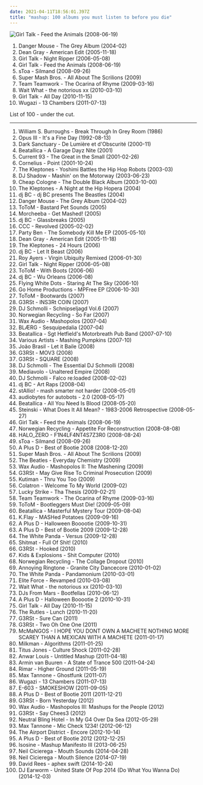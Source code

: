 ```yaml
---
date: 2021-04-11T18:56:01.397Z
title: "mashup: 100 albums you must listen to before you die"
---
```

![Girl Talk - Feed the Animals (2008-06-19)](http://coverartarchive.org/release/3754eba6-4b85-3586-9ddc-f8e8466d5819/2553358189-500.jpg "Girl Talk - Feed the Animals (2008-06-19)")
<ol class="albums">
<li data-cover="http://coverartarchive.org/release/0c34b423-f28f-4f00-8e10-01aedde37fb0/3126512797-500.jpg" data-tags="mashup" role="button">Danger Mouse - The Grey Album (2004-02)</li>
<li data-cover="http://coverartarchive.org/release/f978af36-d280-4961-b0f6-8f0f81f05c5d/22687128664-500.jpg" data-tags="mashup" role="button">Dean Gray - American Edit (2005-11-18)</li>
<li data-cover="http://coverartarchive.org/release/44fe85ee-f511-4c89-a156-3e9ed1ce1f5c/18646500835-500.jpg" data-tags="mashup" role="button">Girl Talk - Night Ripper (2006-05-08)</li>
<li data-cover="http://coverartarchive.org/release/3754eba6-4b85-3586-9ddc-f8e8466d5819/2553358189-500.jpg" data-tags="mashup" role="button">Girl Talk - Feed the Animals (2008-06-19)</li>
<li data-cover="http://coverartarchive.org/release/3ac5795b-a64b-4dee-85f4-ab2ad29c0c78/5091900283-500.jpg" data-tags="female vocalists, mashup, ethereal, darkwave, k-pop, female vocals, devotional, devotion, tom waits, betrayal, sensual, woman, fantasy, favorite song, neoclassic, kpop, awesomeness, neoclassical, fucking crazy, godly, timeless, sennik, boobs, dead can dance, lisa gerrard, sacred, reality show, plastic surgery, favourite song, genial, x-factor, fan, carousel, not gothic, allah, not goth, epicness, x factor, gilbert, prom, sekalaisia suosikkeja, surgery, bella topolina, the queen, beautiful woman, ataraxia, prom queen, trobar de morte, good-looking, bella donna, narsilion, amatue, gravitator records, s toa, gothic fantasy, epic perfection" role="button">sToa - Silmand (2008-09-26)</li>
<li data-cover="http://coverartarchive.org/release/65fab700-7184-4a5e-95aa-0d9d81c99c8b/6303681284-500.jpg" data-tags="mashup" role="button">Super Mash Bros. - All About The Scrilions (2009)</li>
<li data-cover="http://coverartarchive.org/release/4d19db8d-9a9f-4748-89e3-ef3b67854901/8667655941-500.jpg" data-tags="mashup" role="button">Team Teamwork - The Ocarina of Rhyme (2009-03-16)</li>
<li data-cover="http://coverartarchive.org/release/983d24ea-ff28-4312-b2c6-082df6b8080c/11253903127-500.jpg" data-tags="mashup, us rap, dirty laundry, dj prophet, speed freaks, theme park family reunion" role="button">Wait What - the notorious xx (2010-03-10)</li>
<li data-cover="http://coverartarchive.org/release/7ad1171f-a1ef-49eb-bfff-f772a27a27b7/12945861593-500.jpg" data-tags="mashup" role="button">Girl Talk - All Day (2010-11-15)</li>
<li data-cover="http://coverartarchive.org/release/4b366639-a46f-4365-b099-0696ac86a625/4530939830-500.jpg" data-tags="rock, bastard pop" role="button">Wugazi - 13 Chambers (2011-07-13)</li>
</ol>
List of 100 - under the cut.
<!-- more -->

_________________

<ol class="albums">
<li data-cover="https://img.discogs.com/u48bAfwDNXVDmpUUMKn6gvn3vHU=/fit-in/600x561/filters:strip_icc():format(jpeg):mode_rgb():quality(90)/discogs-images/R-341857-1572904419-8928.jpeg.jpg" data-tags="experimental, avant-garde, spoken word, poetry" role="button">
William S. Burroughs - Break Through In Grey Room (1986)
</li>
<li data-cover="https://img.discogs.com/0zKECKdV2QauWO3Y6LueuQAuGt0=/fit-in/600x599/filters:strip_icc():format(jpeg):mode_rgb():quality(90)/discogs-images/R-78844-1557839286-6805.jpeg.jpg" data-tags="electronic" role="button">
Opus III - It's a Fine Day (1992-08-13)
</li>
<li data-cover="http://coverartarchive.org/release/b7da4b4f-31ae-408f-87de-18cf8fe8a4c7/22396327500-500.jpg" data-tags="gothic, neoclassical darkwave, ethereal, darkwave" role="button">
Dark Sanctuary - De Lumière et d'Obscurité (2000-11)
</li>
<li data-cover="http://coverartarchive.org/release/65d470f6-40e9-476a-b4eb-84f90c09823d/1935734488-500.jpg" data-tags="heavy metal, parody" role="button">
Beatallica - A Garage Dayz Nite (2001)
</li>
<li data-cover="http://coverartarchive.org/release/829bf613-eacb-4c9e-aae5-64e4f2fd0075/3618021827-500.jpg" data-tags="industrial, mashup, sound collage" role="button">
Current 93 - The Great in the Small (2001-02-26)
</li>
<li data-cover="http://coverartarchive.org/release/d467e488-2fae-4175-918b-7c9d10f43737/2876340833-500.jpg" data-tags="japanese" role="button">
Cornelius - Point (2001-10-24)
</li>
<li data-cover="http://coverartarchive.org/release/b3d17c5e-db5c-45e7-94f3-05ad992be0ea/2086403244-500.jpg" data-tags="hip-hop, mashup" role="button">
The Kleptones - Yoshimi Battles the Hip Hop Robots (2003-03)
</li>
<li data-cover="https://img.discogs.com/H66EvinqildWqIFOtN3fCnZnKJo=/fit-in/600x535/filters:strip_icc():format(jpeg):mode_rgb():quality(90)/discogs-images/R-49824-1553253750-6396.jpeg.jpg" data-tags="mashup, adrien wayne" role="button">
DJ Shadow - Mashin' on the Motorway (2003-06-23)
</li>
<li data-cover="http://coverartarchive.org/release/33ba7e35-5da2-4df7-8d1c-bdc3ca86a10c/1896031580-500.jpg" data-tags="mashup" role="button">
Cheap Cologne - The Double Black Album (2003-10-00)
</li>
<li data-cover="http://coverartarchive.org/release/4a1ef9e3-09d9-41e6-8ff3-e8bf26860ae8/2086393798-500.jpg" data-tags="mashup" role="button">
The Kleptones - A Night at the Hip Hopera (2004)
</li>
<li data-cover="http://coverartarchive.org/release/6d0feb55-f674-4f67-a9b1-38ddcef7ee03/6623652263-500.jpg" data-tags="hip-hop, mashup, mash-up, beastles" role="button">
dj BC - dj BC presents The Beastles (2004)
</li>
<li data-cover="http://coverartarchive.org/release/0c34b423-f28f-4f00-8e10-01aedde37fb0/3126512797-500.jpg" data-tags="mashup" role="button">
Danger Mouse - The Grey Album (2004-02)
</li>
<li data-cover="https://via.placeholder.com/450" data-tags="mashup, mash-up, bastard pop, bootleg, beach boys, goran bregovic, bootlegsfr" role="button">
ToToM - Bastard Pet Sounds (2005)
</li>
<li data-cover="http://coverartarchive.org/release/df29181a-c07b-48de-8fc4-779d2da2c2c8/1249835443-500.jpg" data-tags="trip-hop, mashup" role="button">
Morcheeba - Get Mashed! (2005)
</li>
<li data-cover="http://coverartarchive.org/release/a31d15b3-fe32-445c-9640-675996c2cfaa/5210671358-500.jpg" data-tags="hip-hop" role="button">
dj BC - Glassbreaks (2005)
</li>
<li data-cover="http://coverartarchive.org/release/49fe3338-1d66-4dd2-bd0e-e4e9d475735a/4949418573-500.jpg" data-tags="mashup, mash-up" role="button">
CCC - Revolved (2005-02-02)
</li>
<li data-cover="http://coverartarchive.org/release/6d5ce5f9-94be-4391-9004-d52d6b4d8237/25415861968-500.jpg" data-tags="mashup, remix, mash-up, bastard pop, mash up, bootleg" role="button">
Party Ben - The Somebody Kill Me EP (2005-05-10)
</li>
<li data-cover="http://coverartarchive.org/release/f978af36-d280-4961-b0f6-8f0f81f05c5d/22687128664-500.jpg" data-tags="mashup" role="button">
Dean Gray - American Edit (2005-11-18)
</li>
<li data-cover="http://coverartarchive.org/release/9535b19a-695f-41b7-b99c-7bb5115b5f52/2086356507-500.jpg" data-tags="electronic, mashup, free albums" role="button">
The Kleptones - 24 Hours (2006)
</li>
<li data-cover="http://coverartarchive.org/release/e196bd2e-7479-4530-8b59-e97616b5faf8/7335394760-500.jpg" data-tags="rock, rap, mashup, remix, mash-up, bastard pop, tribute, mash up, bootleg" role="button">
dj BC - Let It Beast (2006)
</li>
<li data-cover="http://coverartarchive.org/release/6defa980-f4b6-46ff-993e-e673e74b0881/17629080404-500.jpg" data-tags="jazz, soul, funk, mashup, remix, turntablist, remixed, deepsoul, soulmix, lightfingers" role="button">
Roy Ayers - Virgin Ubiquity Remixed (2006-01-30)
</li>
<li data-cover="http://coverartarchive.org/release/44fe85ee-f511-4c89-a156-3e9ed1ce1f5c/18646500835-500.jpg" data-tags="mashup" role="button">
Girl Talk - Night Ripper (2006-05-08)
</li>
<li data-cover="https://via.placeholder.com/450" data-tags="mash-up, nin" role="button">
ToToM - With Boots (2006-06)
</li>
<li data-cover="http://coverartarchive.org/release/0c85b688-bb18-4a0b-98e0-b00de0dabf2d/10835132377-500.jpg" data-tags="jazz, rap, blues, mashup, remix, mash-up, bastard pop, mash up, bootleg" role="button">
dj BC - Wu Orleans (2006-08)
</li>
<li data-cover="https://img.discogs.com/JnEQ_iQiMr0hnfqy4gwlA6dl3oA=/fit-in/600x337/filters:strip_icc():format(jpeg):mode_rgb():quality(90)/discogs-images/R-14646899-1578845476-8122.jpeg.jpg" data-tags="rock, mashup, remix, mash-up, bastard pop, mash up, bootleg" role="button">
Flying White Dots - Staring At The Sky (2006-10)
</li>
<li data-cover="https://img.discogs.com/RAbHEwlxh6gI1ANGhozk5qd8Ar8=/fit-in/600x600/filters:strip_icc():format(jpeg):mode_rgb():quality(90)/discogs-images/R-401995-1441834233-8113.jpeg.jpg" data-tags="mashup, mash-up, bastard pop, bootleg" role="button">
Go Home Productions - MPFree EP (2006-10-30)
</li>
<li data-cover="http://coverartarchive.org/release/09c33b9b-97e0-41c0-b803-f943affc9d16/18916348247-500.jpg" data-tags="mashup, mash-up, bastard pop, bootleg, metallica, bootlegsfr" role="button">
ToToM - Bootwards (2007)
</li>
<li data-cover="http://coverartarchive.org/release/5cfc99cd-0819-44e9-9369-ecf3ac06c7d2/1310957308-500.jpg" data-tags="mashup, remix, mash-up, bastard pop, mash up, bootleg" role="button">
G3RSt - INS3Rt COIN (2007)
</li>
<li data-cover="http://coverartarchive.org/release/c0682a67-daeb-4847-8d71-57a162b76f19/28552625443-500.jpg" data-tags="mashup, remix, mash-up, bastard pop, mash up, bootleg" role="button">
DJ Schmolli - Schnipseljagd Vol.6 (2007)
</li>
<li data-cover="https://img.discogs.com/eIjxAmK09b6varLn6yDuhSUpKzY=/fit-in/500x500/filters:strip_icc():format(jpeg):mode_rgb():quality(90)/discogs-images/R-4275264-1360425062-7883.png.jpg" data-tags="mashup" role="button">
Norwegian Recycling - So Far (2007)
</li>
<li data-cover="http://coverartarchive.org/release/16da2d74-f623-4998-ad72-f55ac2806189/3639868054-500.jpg" data-tags="metal, rock, mashup, remix, mash-up, bastard pop, mash up, bootleg" role="button">
Wax Audio - Mashopolos (2007-04)
</li>
<li data-cover="https://img.discogs.com/OBTQl_qkuwReHzstk3zPhtWN03U=/fit-in/250x230/filters:strip_icc():format(jpeg):mode_rgb():quality(90)/discogs-images/R-984055-1180793105.jpeg.jpg" data-tags="breakcore, glitch" role="button">
BLÆRG - Sesquipedalia (2007-04)
</li>
<li data-cover="http://coverartarchive.org/release/e0d19374-a06c-3aa0-9f85-bbccd222ec81/1935775885-500.jpg" data-tags="heavy metal, mashup, comedy" role="button">
Beatallica - Sgt Hetfield's Motorbreath Pub Band (2007-07-10)
</li>
<li data-cover="http://coverartarchive.org/release/1508b4d4-7825-43ef-bfd0-97def7dd9d12/7713671002-500.jpg" data-tags="mashup" role="button">
Various Artists - Mashing Pumpkins (2007-10)
</li>
<li data-cover="https://img.discogs.com/q942JeAHbzVevcvzDYbLnMSCSbI=/fit-in/312x313/filters:strip_icc():format(jpeg):mode_rgb():quality(90)/discogs-images/R-3784858-1344293871-5614.jpeg.jpg" data-tags="mashup, brazilian, the beatles, funk carioca" role="button">
João Brasil - Let it Baile (2008)
</li>
<li data-cover="http://coverartarchive.org/release/6835f50d-98c0-4abb-9e88-d892e72f6c78/1310957425-500.jpg" data-tags="mashup, remix, mash-up, bastard pop, mash up, bootleg" role="button">
G3RSt - MOV3 (2008)
</li>
<li data-cover="http://coverartarchive.org/release/9f092d2c-a4b5-4f96-a76e-b8ed900c290a/1310919293-500.jpg" data-tags="mashup" role="button">
G3RSt - SQUARE (2008)
</li>
<li data-cover="http://coverartarchive.org/release/b5c95d50-eade-41c4-9917-206991677aca/14782403759-500.jpg" data-tags="mashup, remix, mash-up, bastard pop, mash up, bootleg" role="button">
DJ Schmolli - The Essential DJ Schmolli (2008)
</li>
<li data-cover="https://img.discogs.com/AQKu_eEkWbUR3bTERjCc_02VJYU=/fit-in/600x593/filters:strip_icc():format(jpeg):mode_rgb():quality(90)/discogs-images/R-1977876-1436077939-9670.jpeg.jpg" data-tags="ethereal" role="button">
Mediavolo - Unaltered Empire (2008)
</li>
<li data-cover="http://coverartarchive.org/release/8dff79f1-4cae-47b3-a227-c99543d20171/2086452123-500.jpg" data-tags="rock, mashup, remix, mash-up, bastard pop, tribute, mash up, bootleg" role="button">
DJ Schmolli - Falco re:loaded (2008-02-02)
</li>
<li data-cover="http://coverartarchive.org/release/683cec41-69ef-4d75-964d-47690eb5b94d/6955979501-500.jpg" data-tags="hip-hop, electronic, drum and bass, mashup, breakbeat" role="button">
dj BC - Art Raps (2008-04)
</li>
<li data-cover="https://via.placeholder.com/450" data-tags="experimental, free, mashup, mash-up, free music, add, fully downloadable albums, free-music" role="button">
stAllio! - mash smarter not harder (2008-05-01)
</li>
<li data-cover="https://via.placeholder.com/450" data-tags="mashup" role="button">
audiobytes for autobots - 2.0 (2008-05-17)
</li>
<li data-cover="https://img.discogs.com/NnUtQ0lWGn5r4POGF3XGyYRJdd0=/fit-in/500x500/filters:strip_icc():format(jpeg):mode_rgb():quality(90)/discogs-images/R-2813704-1302198745.jpeg.jpg" data-tags="heavy metal, mashup, comedy" role="button">
Beatallica - All You Need Is Blood (2008-05-20)
</li>
<li data-cover="http://coverartarchive.org/release/65a4550e-6a4a-47f2-a015-32cc6f1ee587/15833473274-500.jpg" data-tags="hip hop, electro, turntablism, mashup, plunderphonics, av2008, oldschoolson" role="button">
Steinski - What Does It All Mean? - 1983-2006 Retrospective (2008-05-27)
</li>
<li data-cover="http://coverartarchive.org/release/3754eba6-4b85-3586-9ddc-f8e8466d5819/2553358189-500.jpg" data-tags="mashup" role="button">
Girl Talk - Feed the Animals (2008-06-19)
</li>
<li data-cover="http://coverartarchive.org/release/0b324f6d-72b9-497f-a222-b1657c689685/3840909019-500.jpg" data-tags="mashup" role="button">
Norwegian Recycling - Appetite For Reconstruction (2008-08-08)
</li>
<li data-cover="http://coverartarchive.org/release/bb7daaf6-30ca-4b73-b8e0-31e612780eec/16619667152-500.jpg" data-tags="mashup, nin, nine inch nails, final fantasy, video games, year zero" role="button">
HALO_ZERO - F1N4LF4NT4S7Z3R0 (2008-08-24)
</li>
<li data-cover="http://coverartarchive.org/release/3ac5795b-a64b-4dee-85f4-ab2ad29c0c78/5091900283-500.jpg" data-tags="female vocalists, mashup, ethereal, darkwave, k-pop, female vocals, devotional, devotion, tom waits, betrayal, sensual, woman, fantasy, favorite song, neoclassic, kpop, awesomeness, neoclassical, fucking crazy, godly, timeless, sennik, boobs, dead can dance, lisa gerrard, sacred, reality show, plastic surgery, favourite song, genial, x-factor, fan, carousel, not gothic, allah, not goth, epicness, x factor, gilbert, prom, sekalaisia suosikkeja, surgery, bella topolina, the queen, beautiful woman, ataraxia, prom queen, trobar de morte, good-looking, bella donna, narsilion, amatue, gravitator records, s toa, gothic fantasy, epic perfection" role="button">
sToa - Silmand (2008-09-26)
</li>
<li data-cover="http://coverartarchive.org/release/16b17bd5-accf-4cb9-912d-be1378ae984d/2088057472-500.jpg" data-tags="mashup" role="button">
A Plus D - Best of Bootie 2008 (2008-12-20)
</li>
<li data-cover="http://coverartarchive.org/release/65fab700-7184-4a5e-95aa-0d9d81c99c8b/6303681284-500.jpg" data-tags="mashup" role="button">
Super Mash Bros. - All About The Scrilions (2009)
</li>
<li data-cover="http://coverartarchive.org/release/21d4e6c1-666e-42d4-a42c-eb81769e1dae/13431240066-500.jpg" data-tags="alternate universe" role="button">
The Beatles - Everyday Chemistry (2009)
</li>
<li data-cover="http://coverartarchive.org/release/0ef3b8d8-0163-4733-8d23-e186261d51fb/3639874041-500.jpg" data-tags="rock, mashup, remix, mash-up, bastard pop, mash up, bootleg" role="button">
Wax Audio - Mashopolos II: The Mashening (2009)
</li>
<li data-cover="http://coverartarchive.org/release/204713d9-5d1a-4bc0-84f1-cf33ca400ff1/1310957653-500.jpg" data-tags="mashup, remix, mash-up, bastard pop, mash up, bootleg" role="button">
G3RSt - May Give Rise To Criminal Prosecution (2009)
</li>
<li data-cover="https://img.discogs.com/8d8f8f69c0b35de09d8b8b063a3d2cd54dd9e234/images/spacer.gif" data-tags="10s" role="button">
Kutiman - Thru You Too (2009)
</li>
<li data-cover="https://via.placeholder.com/450" data-tags="chill, mashup, mash-up, colatron" role="button">
Colatron - Welcome To My World (2009-02)
</li>
<li data-cover="https://img.discogs.com/iJUwQR2XXm09q3vyBLoL_J7ZhIA=/fit-in/600x600/filters:strip_icc():format(jpeg):mode_rgb():quality(90)/discogs-images/R-3868177-1347544506-6853.jpeg.jpg" data-tags="mashup, sound collage" role="button">
Lucky Strike - Tha Thesis (2009-02-21)
</li>
<li data-cover="http://coverartarchive.org/release/4d19db8d-9a9f-4748-89e3-ef3b67854901/8667655941-500.jpg" data-tags="mashup" role="button">
Team Teamwork - The Ocarina of Rhyme (2009-03-16)
</li>
<li data-cover="http://coverartarchive.org/release/601df333-c460-455e-a6ab-983d76a01fb0/5570129605-500.jpg" data-tags="mashup" role="button">
ToToM - Bootleggers Must Die! (2009-05-09)
</li>
<li data-cover="http://coverartarchive.org/release/12f954b9-ae94-4ed3-9d29-9296e74a7afb/1795854551-500.jpg" data-tags="heavy metal, metal, cover, mashup, remix, mash-up, bastard pop, the beatles, parody, bootleg, 2000s, sample, joke" role="button">
Beatallica - Masterful Mystery Tour (2009-08-04)
</li>
<li data-cover="http://coverartarchive.org/release/c391bb40-5be0-4308-824c-ba5159ad6d8e/17400181551-500.jpg" data-tags="rap, free, mashup" role="button">
K.Flay - MASHed Potatoes (2009-09-16)
</li>
<li data-cover="http://coverartarchive.org/release/7ddc2135-843c-48d8-a5fe-dfa27a04dd7e/3975024633-500.jpg" data-tags="mashup, mash-up, bastard pop, mash up, bootleg, halloween, halloween mashup" role="button">
A Plus D - Halloween Booootie (2009-10-31)
</li>
<li data-cover="http://coverartarchive.org/release/38aece60-1b76-4108-827c-37ab67d87f61/3458438160-500.jpg" data-tags="mashup, remix, mash-up, bastard pop, mash up, bootleg" role="button">
A Plus D - Best of Bootie 2009 (2009-12-28)
</li>
<li data-cover="http://coverartarchive.org/release/3bd7bcc1-fce1-48a4-95cf-b8d01ee4d015/5764862592-500.jpg" data-tags="mashup, party" role="button">
The White Panda - Versus (2009-12-28)
</li>
<li data-cover="http://coverartarchive.org/release/b2cbe000-8a83-412c-a5db-71f254f6cf6b/10870182627-500.jpg" data-tags="electronic, grindcore, mashup, breakcore, speedcore, gabber, plunderphonics" role="button">
Shitmat - Full Of Shit! (2010)
</li>
<li data-cover="http://coverartarchive.org/release/48541b1b-8951-4989-88a8-5258f4c6b898/1310957766-500.jpg" data-tags="mashup, remix, mash-up, bastard pop, mash up, bootleg" role="button">
G3RSt - Hooked (2010)
</li>
<li data-cover="http://coverartarchive.org/release/0fc09d3f-052c-449e-ba9c-c74bd46c0731/8640447599-500.jpg" data-tags="mashup, bastard pop" role="button">
Kids & Explosions - Shit Computer (2010)
</li>
<li data-cover="http://coverartarchive.org/release/a26a9fd5-6750-4b21-8b72-0cae2e8e8f53/15664273245-500.jpg" data-tags="mashup" role="button">
Norwegian Recycling - The Collage Dropout (2010)
</li>
<li data-cover="https://img.discogs.com/IB-dSqhka2Ig--V2OiU-tpMnuIQ=/fit-in/600x600/filters:strip_icc():format(jpeg):mode_rgb():quality(90)/discogs-images/R-2403634-1282081350.jpeg.jpg" data-tags="breakcore, speedcore, dancecore" role="button">
Annoying Ringtone - Granite City Dancecore (2010-01-02)
</li>
<li data-cover="http://coverartarchive.org/release/e3a4f52d-a657-4a14-82b8-bfad664532ee/5764867486-500.jpg" data-tags="dance, upbeat, mashup, party" role="button">
The White Panda - Pandamonium (2010-03-01)
</li>
<li data-cover="https://img.discogs.com/6lfntveo34SQkNvhpW-kt4F-vZc=/fit-in/500x503/filters:strip_icc():format(jpeg):mode_rgb():quality(90)/discogs-images/R-2273050-1273703119.jpeg.jpg" data-tags="mashup, breaks, breakbeat, re-edits, nuskool breaks, re-edit, hijack, propellerheads, stanton warriors, blaze, elite force, 6blocc, bar9, calvertron, daniele papini, datsik, excision, hatiras, plump djs, redlight, roland clarke, tim green, toob, bassbin twins, dylan rhymes, harnessnoise, jelo, lee coombs, meat katie, popof, revamps, rogue element, wolfgang gartner" role="button">
Elite Force - Revamped (2010-03-08)
</li>
<li data-cover="http://coverartarchive.org/release/983d24ea-ff28-4312-b2c6-082df6b8080c/11253903127-500.jpg" data-tags="mashup, us rap, dirty laundry, dj prophet, speed freaks, theme park family reunion" role="button">
Wait What - the notorious xx (2010-03-10)
</li>
<li data-cover="http://coverartarchive.org/release/789461b1-f91e-4b10-8fb5-f494335f0320/2046346536-500.jpg" data-tags="mashup, remix, mash-up, bastard pop, mash up, bootleg" role="button">
DJs From Mars - Bootfellas (2010-06-12)
</li>
<li data-cover="http://coverartarchive.org/release/ba238265-c556-49f6-b782-e40341feb4f0/4051779686-500.jpg" data-tags="mashup, remix, mash-up, party, bastard pop, mash up, bootleg, halloween, halloween mashup" role="button">
A Plus D - Halloween Booootie 2 (2010-10-31)
</li>
<li data-cover="http://coverartarchive.org/release/7ad1171f-a1ef-49eb-bfff-f772a27a27b7/12945861593-500.jpg" data-tags="mashup" role="button">
Girl Talk - All Day (2010-11-15)
</li>
<li data-cover="http://coverartarchive.org/release/48c1b52c-6e0b-4cec-9e4e-edaddf750791/28757993153-500.jpg" data-tags="baroque pop, psychedelic pop, mashup, rock and roll, merseybeat" role="button">
The Rutles - Lunch (2010-11-20)
</li>
<li data-cover="http://coverartarchive.org/release/5b603e92-8e1c-424c-a45c-73c9d3b2313a/1310957919-500.jpg" data-tags="mashup, remix, mash-up, bastard pop, mash up, bootleg" role="button">
G3RSt - Sure Can (2011)
</li>
<li data-cover="http://coverartarchive.org/release/15bc3831-07dc-4461-b170-9f6993b3d1fa/1310958085-500.jpg" data-tags="mashup, remix, mash-up, bastard pop, mash up, bootleg" role="button">
G3RSt - Two Oh One One (2011)
</li>
<li data-cover="http://coverartarchive.org/release/9d71415f-9083-41b3-83a2-892188739bbf/1734612975-500.jpg" data-tags="noise, mashup, speedcore, gabber, sampling, mashcore" role="button">
McMaNGOS - I HOPE YOU DONT OWN A MACHETE NOTHING MORE SCAREY THAN A MEXICAN WITH A MACHETE (2011-01-17)
</li>
<li data-cover="http://coverartarchive.org/release/aefac471-abb5-4496-8fd0-5be2a4296b76/5779039713-500.jpg" data-tags="mashup" role="button">
Milkman - Algorithms (2011-01-25)
</li>
<li data-cover="http://coverartarchive.org/release/b75e7dee-c8b5-466c-8771-29e37bda52fa/18626419728-500.jpg" data-tags="mashup" role="button">
Titus Jones - Culture Shock (2011-02-28)
</li>
<li data-cover="https://img.discogs.com/aiugice_UU9HXC4lORqJ0msOthM=/fit-in/350x350/filters:strip_icc():format(jpeg):mode_rgb():quality(90)/discogs-images/R-7312287-1438626263-7632.jpeg.jpg" data-tags="electronic, electronica, mashup, underground, newgrounds" role="button">
Anwar Louis - Untitled Mashup (2011-04-18)
</li>
<li data-cover="http://coverartarchive.org/release/326462c7-e452-4efc-bcda-9413949df479/25839874760-500.jpg" data-tags="trance, electronic, dance, mashup, progressive trance, dutch, vocal trance, melodic trance, uplifting trance, armin van buuren, asot, trance classics, armada" role="button">
Armin van Buuren - A State of Trance 500 (2011-04-24)
</li>
<li data-cover="https://img.discogs.com/s6VpzYJS0gsO2dIEMrsxMMpESCI=/fit-in/200x200/filters:strip_icc():format(jpeg):mode_rgb():quality(90)/discogs-images/R-3752451-1342959659-5484.jpeg.jpg" data-tags="hip-hop, electronic, experimental, usa, solo, mashup, american, mash-up, crossover, american underground, columbus, chillwave, 10s, free music, solo artist, america, sound collage, netaudio, plunderphonics, one-man-band, glo-fi, bandcamp, free albums, cut and paste, free album, solo project, webaudio, self-released, usa underground" role="button">
Rimar - Higher Ground (2011-05-19)
</li>
<li data-cover="http://coverartarchive.org/release/1e34a373-bf35-4362-a578-f3921e5763e8/8839403696-500.jpg" data-tags="hip-hop, hip hop, rap, new york, usa, solo, funk, psychedelic, mashup, american, hiphop, mash-up, psychedelia, afrobeat, psychedelic rock, crossover, mash up, american underground, free downloads, 10s, creative commons, free music, solo artist, america, free download, afro, sound collage, netaudio, fully streamable tracks, plunderphonics, one-man-band, afrofunk, downloadable, free albums, cut and paste, fully downloadable albums, free album, solo project, downloadable tracks, free streamable albums, webaudio, fully streamable album, afrofuturism, afro funk, ghostface killah, self-released, usa underground, fully streamable track, free streamable album, max tannone, fully downloadable album" role="button">
Max Tannone - Ghostfunk (2011-07)
</li>
<li data-cover="http://coverartarchive.org/release/4b366639-a46f-4365-b099-0696ac86a625/4530939830-500.jpg" data-tags="rock, bastard pop" role="button">
Wugazi - 13 Chambers (2011-07-13)
</li>
<li data-cover="https://img.discogs.com/SgTwa_bSrVya6zHeo-lyvFKWFK4=/fit-in/600x600/filters:strip_icc():format(jpeg):mode_rgb():quality(90)/discogs-images/R-7899678-1451242971-9320.jpeg.jpg" data-tags="experimental, mashup, mash-up" role="button">
E-603 - SMOKESHOW (2011-09-05)
</li>
<li data-cover="http://coverartarchive.org/release/7f9f5108-082b-4c40-854a-1ed088aa0272/11478146363-500.jpg" data-tags="mashup, remix, mash-up, bastard pop, mash up, bootleg" role="button">
A Plus D - Best of Bootie 2011 (2011-12-21)
</li>
<li data-cover="http://coverartarchive.org/release/53e1ab87-7f3d-476a-91a7-bd071766c5ce/3142830090-500.jpg" data-tags="mashup, remix, mash-up, bastard pop, mash up, bootleg" role="button">
G3RSt - Born Yesterday (2012)
</li>
<li data-cover="http://coverartarchive.org/release/4acf49e2-dc03-4d24-8ee3-88ef4a5cbdda/1506408526-500.jpg" data-tags="mashup" role="button">
Wax Audio - Mashopolos III: Mashups for the People (2012)
</li>
<li data-cover="http://coverartarchive.org/release/62b7ca16-3c46-4320-b5df-b4930e432458/1310958298-500.jpg" data-tags="mashup, remix, mash-up, bastard pop, mash up, bootleg" role="button">
G3RSt - Say Chees3 (2012)
</li>
<li data-cover="http://coverartarchive.org/release/5038347d-66c6-464e-8a83-60790560fdec/1676725109-500.jpg" data-tags="hip-hop, mashup, 1000 albums to hear before you die, thank you based jeff" role="button">
Neutral Bling Hotel - In My G4 Over Da Sea (2012-05-29)
</li>
<li data-cover="https://img.discogs.com/aNAQkcIEJiUaNJObjtGVs3pvT1w=/fit-in/565x600/filters:strip_icc():format(jpeg):mode_rgb():quality(90)/discogs-images/R-5447333-1393599478-7287.jpeg.jpg" data-tags="mashup" role="button">
Max Tannone - Mic Check 1234! (2012-06-12)
</li>
<li data-cover="http://coverartarchive.org/release/c75adf9d-26b0-432e-bd8b-fe71757db9d3/8732636279-500.jpg" data-tags="electronic, hip hop, dance, mashup, mash-up, bastard pop, mashups, the airport distric" role="button">
The Airport District - Encore (2012-10-14)
</li>
<li data-cover="http://coverartarchive.org/release/a56d3155-e231-40c5-8387-c793ef4d25e2/2955728392-500.jpg" data-tags="mashup, remix, mash-up, bastard pop, mash up, bootleg" role="button">
A Plus D - Best of Bootie 2012 (2012-12-25)
</li>
<li data-cover="http://coverartarchive.org/release/57ea99ef-fc5c-485f-8b95-3454c6ea9e6e/5295505369-500.jpg" data-tags="electronic, pop, dance, mashup, remix, mash-up, bastard pop" role="button">
Isosine - Mashup Manifesto III (2013-06-25)
</li>
<li data-cover="http://coverartarchive.org/release/4cf59394-234a-47db-8b2e-c82a3ff0dcaa/7170443724-500.jpg" data-tags="mashup" role="button">
Neil Cicierega - Mouth Sounds (2014-04-28)
</li>
<li data-cover="http://coverartarchive.org/release/e74e64d2-4746-47d0-8755-b687a2679d4b/7905896227-500.jpg" data-tags="mashup, plunderphonics" role="button">
Neil Cicierega - Mouth Silence (2014-07-19)
</li>
<li data-cover="http://coverartarchive.org/release/4cda9a44-8adb-4807-9b5c-aefff7c9df6b/8741539510-500.jpg" data-tags="mashup" role="button">
David Rees - aphex swift (2014-10-24)
</li>
<li data-cover="https://via.placeholder.com/450" data-tags="mashup, dj, earworm, dj earworm, do what you wanna do, united states of pop, united states of pop 2014" role="button">
DJ Earworm - United State Of Pop 2014 (Do What You Wanna Do) (2014-12-03)
</li>
</ol>